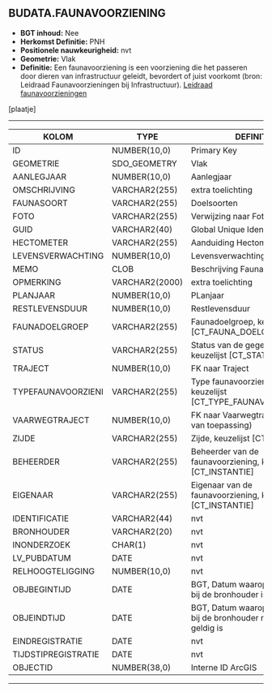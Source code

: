 ## BUDATA.FAUNAVOORZIENING


* __BGT inhoud:__ Nee
* __Herkomst Definitie:__ PNH
* __Positionele nauwkeurigheid:__ nvt
* __Geometrie:__ Vlak
* __Definitie:__ Een faunavoorziening is een voorziening die het passeren door dieren van infrastructuur geleidt, bevordert of juist voorkomt (bron: Leidraad Faunavoorzieningen bij Infrastructuur).
[Leidraad faunavoorzieningen](http://www.mjpo.nl/publicaties/leidraad_faunavoorzieningen_bij_infrastructuur/?page=leidraad)

[plaatje]

***

|KOLOM                           	|TYPE          	|DEFINITIE|
|------                          	|----          	|-----    |
|ID                              	|NUMBER(10,0)  	|Primary Key|
|GEOMETRIE                       	|SDO_GEOMETRY  	|Vlak|
|AANLEGJAAR                      	|NUMBER(10,0)  	|Aanlegjaar|
|OMSCHRIJVING                    	|VARCHAR2(255) 	|extra toelichting|
|FAUNASOORT                      	|VARCHAR2(255) 	|Doelsoorten|
|FOTO                            	|VARCHAR2(255) 	|Verwijzing naar Foto|
|GUID                            	|VARCHAR2(40)  	|Global Unique Identifier|
|HECTOMETER                      	|VARCHAR2(255)  |Aanduiding Hectometrering|
|LEVENSVERWACHTING               	|NUMBER(10,0)  	|Levensverwachting|
|MEMO                            	|CLOB          	|Beschrijving Faunavoorziening|
|OPMERKING                       	|VARCHAR2(2000)	|extra toelichting|
|PLANJAAR                        	|NUMBER(10,0)  	|PLanjaar|
|RESTLEVENSDUUR                  	|NUMBER(10,0)  	|Restlevensduur|
|FAUNADOELGROEP                  	|VARCHAR2(255) 	|Faunadoelgroep, keuzelijst [CT_FAUNA_DOELGROEP]|
|STATUS                          	|VARCHAR2(255) 	|Status van de gegevens, keuzelijst [CT_STATUS]|
|TRAJECT                         	|NUMBER(10,0)  	|FK naar Traject|
|TYPEFAUNAVOORZIENI              	|VARCHAR2(255) 	|Type faunavoorziening, keuzelijst [CT_TYPE_FAUNAVOORZIENING]|
|VAARWEGTRAJECT                  	|NUMBER(10,0)  	|FK naar Vaarwegtraject (indien van toepassing)|
|ZIJDE                           	|VARCHAR2(255) 	|Zijde, keuzelijst [CT_ZIJDE]|
|BEHEERDER                       	|VARCHAR2(255) 	|Beheerder van de faunavoorziening, keuzelijst [CT_INSTANTIE]|
|EIGENAAR                        	|VARCHAR2(255) 	|Eigenaar van de faunavoorziening, keuzelijst [CT_INSTANTIE]|
|IDENTIFICATIE                   	|VARCHAR2(44)  	|nvt|
|BRONHOUDER                      	|VARCHAR2(20)  	|nvt|
|INONDERZOEK                     	|CHAR(1)       	|nvt|
|LV_PUBDATUM                     	|DATE          	|nvt|
|RELHOOGTELIGGING                	|NUMBER(10,0)  	|nvt|
|OBJBEGINTIJD                    	|DATE          	|BGT, Datum waarop het object bij de bronhouder is ontstaan|
|OBJEINDTIJD                     	|DATE          	|BGT, Datum waarop het object bij de bronhouder niet meer geldig is|
|EINDREGISTRATIE                 	|DATE          	|nvt|
|TIJDSTIPREGISTRATIE             	|DATE          	|nvt|
|OBJECTID                        	|NUMBER(38,0)   |Interne ID ArcGIS|

***